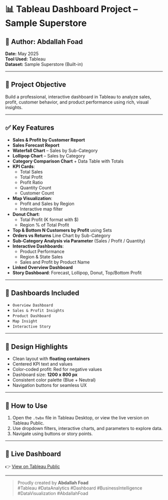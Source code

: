 # 📊 Tableau Dashboard Project – Sample Superstore

## 👤 Author: Abdallah Foad  
**Date:** May 2025  
**Tool Used:** Tableau  
**Dataset:** Sample Superstore (Built-in)

---

## 🧠 Project Objective

Build a professional, interactive dashboard in Tableau to analyze sales, profit, customer behavior, and product performance using rich, visual insights.

---

## ✅ Key Features

- **Sales & Profit by Customer Report**
- **Sales Forecast Report**
- **Waterfall Chart** – Sales by Sub-Category
- **Lollipop Chart** – Sales by Category
- **Category Comparison Chart** + Data Table with Totals
- **KPI Cards**:
  - Total Sales
  - Total Profit
  - Profit Ratio
  - Quantity Count
  - Customer Count
- **Map Visualization**:
  - Profit and Sales by Region
  - Interactive map filter
- **Donut Chart**:
  - Total Profit (K format with $)
  - Region % of Total Profit
- **Top & Bottom N Customers by Profit** using Sets
- **Orders vs Returns** Line Chart by Sub-Category
- **Sub-Category Analysis via Parameter** (Sales / Profit / Quantity)
- **Interactive Dashboards**:
  - Product Performance
  - Region & State Sales
  - Sales and Profit by Product Name
- **Linked Overview Dashboard**
- **Story Dashboard**: Forecast, Lollipop, Donut, Top/Bottom Profit

---

## 🧩 Dashboards Included

- `Overview Dashboard`
- `Sales & Profit Insights`
- `Product Dashboard`
- `Map Insight`
- `Interactive Story`

---

## 🎨 Design Highlights

- Clean layout with **floating containers**
- Centered KPI text and values
- Color-coded profit: Red for negative values
- Dashboard size: **1200 x 800 px**
- Consistent color palette (Blue + Neutral)
- Navigation buttons for seamless UX

---

## 📌 How to Use

1. Open the `.twbx` file in Tableau Desktop, or view the live version on Tableau Public.
2. Use dropdown filters, interactive charts, and parameters to explore data.
3. Navigate using buttons or story points.

---

## 🔗 Live Dashboard

👉 [View on Tableau Public](https://public.tableau.com/views/InteractiveSalesAnalyticsprofitReporting/ProfitPerformanceDashboard_?:language=en-US&:sid=&:redirect=auth&:display_count=n&:origin=viz_share_link)

---

> Proudly created by **Abdallah Foad**  
> #Tableau #DataAnalytics #Dashboard #BusinessIntelligence #DataVisualization #AbdallahFoad
